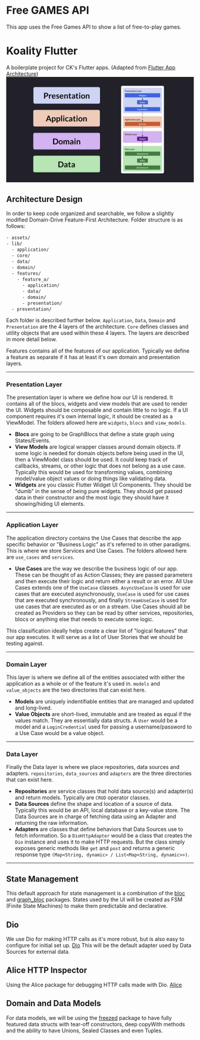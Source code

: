 # Free GAMES API
This app uses the Free Games API to show a list of free-to-play games.

# Koality Flutter

A boilerplate project for CK's Flutter apps. (Adapted from [Flutter App Architecture](https://codewithandrea.com/articles/flutter-app-architecture-riverpod-introduction))
![image](assets/flutter-clean-architecture.jpg)

## Architecture Design
In order to keep code organized and searchable, we follow a slightly modified Domain-Drive Feature-First Architecture.
Folder structure is as follows:

```
- assets/
- lib/
  - application/
  - core/
  - data/
  - domain/
  - features/
    - feature_a/
      - application/
      - data/
      - domain/
      - presentation/
  - presentation/
```

Each folder is described further below. `Application`, `Data`, `Domain` and `Presentation` are the 4 layers of the architecture. `Core` defines 
classes and utility objects that are used within these 4 layers. The layers are described in more detail below.

Features contains all of the features of our application. Typically we define a feature as separate if it has at least it's own domain and presentation layers.

---

### Presentation Layer
The presentation layer is where we define how our UI is rendered. It contains all of the blocs, widgets and view models that are used to render the UI.
Widgets should be composable and contain little to no logic. If a UI component requires it's own internal logic, it should be created as a ViewModel.
The folders allowed here are `widgets`, `blocs` and `view_models`.
* **Blocs** are going to be GraphBlocs that define a state graph using States/Events.
* **View Models** are logical wrapper classes around domain objects. If some logic is needed for domain objects before being used in the UI, then a ViewModel
class should be used. It could keep track of callbacks, streams, or other logic that does not belong as a use case. Typically this would be used for transforming values, combining model/value object values or doing things like validating data.
* **Widgets** are you classic Flutter Widget UI Components. They should be "dumb" in the sense of being pure widgets. They should get passed data in their
constructor and the most logic they should have it showing/hiding UI elements.
---

### Application Layer
The application directory contains the Use Cases that describe the app specific behavior or "Business Logic" as it's referred to
in other paradigms. This is where we store Services and Use Cases. The folders
allowed here are `use_cases` and `services`.

* **Use Cases** are the way we describe the business logic of our app. These can be thought of as Action Classes; they are passed parameters and
then execute their logic and return either a result or an error. All Use Cases extends one of the `UseCase` classes. `AsyncUseCase` is used
for use cases that are executed asynchronously, `UseCase` is used for use cases that are executed synchronously, and finally `StreamUseCase` 
is used for use cases that are executed as or on a stream. Use Cases should all be created as Providers so they can be read by other services,
repositories, blocs or anything else that needs to execute some logic.

This classification ideally helps create a clear list of "logical features" that our app executes. It will serve as a list of User Stories that
we should be testing against.

---

### Domain Layer
This layer is where we define all of the entities associated with either the application as a whole or of the feature it's used in.
`models` and `value_objects` are the two directories that can exist here.

* **Models** are uniquely indentifiable entities that are managed and updated and long-lived.
* **Value Objects** are short-lived, immutable and are treated as equal if the values match. They are essentially data structs.
A `User` would be a model and a `LoginCredential` used for passing a username/password to a Use Case would be a value object.

---

### Data Layer
Finally the Data layer is where we place repositories, data sources and adapters. `repositories`, `data_sources` and `adapters` are the three directories that can exist here.
* **Repositories** are service classes that hold data source(s) and adapter(s) and return models. Typically are `CRUD` operator classes.
* **Data Sources** define the shape and location of a source of data. Typically this would be an API, local database or a key-value store. The Data Sources are in charge of fetching data using an Adapter and returning the raw information.
* **Adapters** are classes that define behaviors that Data Sources use to fetch information. So a `DioHttpAdapter` would be a class that creates the `Dio` instance and uses it to make HTTP requests. But the class simply exposes generic methods like `get` and `post` and returns a generic response type `(Map<String, dynamic> / List<Map<String, dynamic>>)`.

---

## State Management

This default approach for state management is a combination of the [bloc](https://pub.dev/packages/bloc) and [graph_bloc](https://pub.dev/packages/graph_bloc) packages. States used by the UI will be created as FSM (Finite State Machines) to make them predictable and declarative.

## Dio

We use Dio for making HTTP calls as it's more robust, but is also easy to configure for initial set up. [Dio](https://pub.dev/packages/dio) This will be
the default adapter used by Data Sources for external data.

## Alice HTTP Inspector

Using the Alice package for debugging HTTP calls made with Dio. [Alice](https://pub.dev/packages/alice)

## Domain and Data Models

For data models, we will be using the [freezed](https://pub.dev/packages/freezed) package to have fully featured data structs with tear-off constructors, deep copyWith methods
and the ability to have Unions, Sealed Classes and even Tuples.
